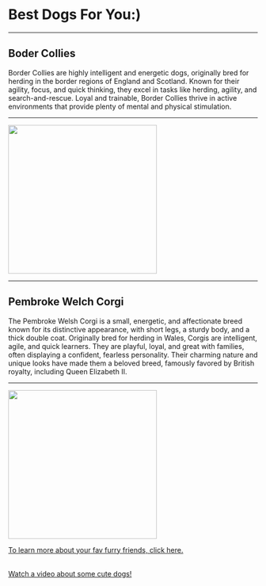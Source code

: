 
<html>
<head>
  <style>
     body; margin-left:30%; margin-right: 30%}
  <style> style="background-image:rgb(232,232,232) 
     body; margin-left:30%; margin-right: 30%}
p {font-family: Arial; font-size: 14pt}
hr {
  border-color: Light grey;
}
  </style>
</head>

<body>
<h1>Best Dogs For You:)</h1>

<hr>
<H2>
Boder Collies
</H2>
<p>Border Collies are highly intelligent and energetic dogs, originally bred for herding in the border regions of England and Scotland. Known for their agility, focus, and quick thinking, they excel in tasks like herding, agility, and search-and-rescue. Loyal and trainable, Border Collies thrive in active environments that provide plenty of mental and physical stimulation.</p>
<hr>





<img src="https://img.freepik.com/premium-photo/adorable-border-collie-puppy-sitting-ground-four-months-old-cute-fluffy-puppy-park_106630-1449.jpg" width="300px">

<hr>
<H2>
Pembroke Welch Corgi
</H2>
<p>
The Pembroke Welsh Corgi is a small, energetic, and affectionate breed known for its distinctive appearance, with short legs, a sturdy body, and a thick double coat. Originally bred for herding in Wales, Corgis are intelligent, agile, and quick learners. They are playful, loyal, and great with families, often displaying a confident, fearless personality. Their charming nature and unique looks have made them a beloved breed, famously favored by British royalty, including Queen Elizabeth II.
</p>
<hr>
<img src="https://w0.peakpx.com/wallpaper/508/154/HD-wallpaper-welsh-corgi-dog-beach-pets-dogs-sunset-pembroke-welsh-corgi-cute-dog-sand-welsh-corgi-corgi-thumbnail.jpg" width="300px"
<br>
<p>


 <a href="https://www.akc.org/dog-breeds/"> To learn more about your fav furry friends, click here.</a>
 </p>
 <br>
 <a href="https://www.youtube.com/watch?v=qsjemb8Fkrs"> Watch a video about some cute dogs!</a>
 
 </p>
</body>
